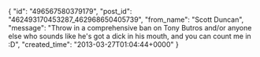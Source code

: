  {
   "id": "496567580379179",
   "post_id": "462493170453287_462968650405739",
   "from_name": "Scott Duncan",
   "message": "Throw in a comprehensive ban on Tony Butros and/or anyone else who sounds like he's got a dick in his mouth, and you can count me in :D",
   "created_time": "2013-03-27T01:04:44+0000"
 }
